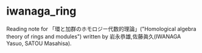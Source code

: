 # iwanaga_ring
Reading note for 「環と加群のホモロジー代数的理論」("Homological algebra theory of rings and modules") written by 岩永恭雄,佐藤眞久(IWANAGA Yasuo, SATOU Masahisa).
